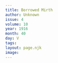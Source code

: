 ```yaml
---
title: Borrowed Mirth
author: Unknown
issue: 4
volume: 10
year: 1916
month: 40
day: V
tags:
layout: page.njk
image:
---
```


